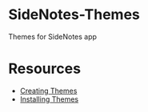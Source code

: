 # SideNotes-Themes
Themes for SideNotes app

# Resources
* [Creating Themes](https://www.apptorium.com/sidenotes/articles/creating-themes)
* [Installing Themes](https://www.apptorium.com/sidenotes/tips/how-to-install-themes)
